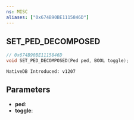 ```yaml
---
ns: MISC
aliases: ["0x674B90BE1115846D"]
---
```

## SET_PED_DECOMPOSED

```c
// 0x674B90BE1115846D
void SET_PED_DECOMPOSED(Ped ped, BOOL toggle);
```

```
NativeDB Introduced: v1207
```

## Parameters
* **ped**:
* **toggle**:
